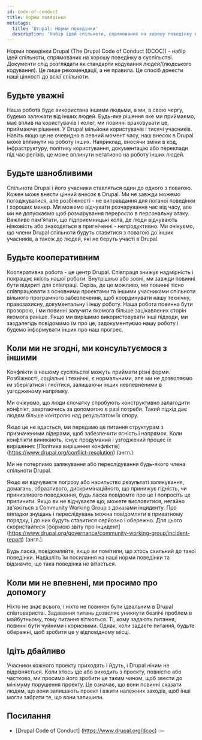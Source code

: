 ```yaml
---
id: code-of-conduct
title: Норми поведінки
metatags:
  title: 'Drupal: Норми поведінки'
  description: 'Набір ідей спільноти, спрямованих на хорошу поведінку в Drupal співтоваристві.'
---
```


Норми поведінки Drupal (The Drupal Code of Conduct (DCOC)) - набір ідей спільноти, спрямованих на хорошу поведінку в суспільстві. Документи слід розглядати як стандарти кодування людей/(людського кодування)\. Це лише рекомендації, а не правила. Це спосіб донести наші цінності до всієї спільноти.

## Будьте уважні

Наша робота буде використана іншими людьми, а ми, в свою чергу, будемо залежати від інших людей. Будь-яке рішення яке ми приймаємо, має вплив на користувачів і колег, ми повинні враховувати це, приймаючи рішення. У Drupal мільйони користувачів і тисячі учасників. Навіть якщо це не очевидно в певний момент часу, наш внесок в Drupal може вплинути на роботу інших. Наприклад, вносячи зміни в код, інфраструктуру, політику користування, документацію або переклади під час релізів, це може вплинути негативно на роботу інших людей.

## Будьте шанобливими

Спільнота Drupal і його учасники ставляться один до одного з повагою. Кожен може внести цінний внесок в Drupal. Ми не завжди можемо погоджуватися, але розбіжності - не виправдання для поганої поведінки і хороших манер. Ми можемо відчувати розчарування час від часу, але ми не допускаємо щоб розчарування переросло в персональну атаку. Важливо пам'ятати, що підприємницькі кола, де люди відчувають ніяковість або знаходяться в пригніченні - непродуктивно. Ми очікуємо, що члени Drupal спільноти будуть ставитися з повагою до інших учасників, а також до людей, які не беруть участі в Drupal.

## Будьте кооперативним

Кооперативна робота - це центр Drupal. Співпраця знижує надмірність і покращує якість нашої роботи. Внутрішньо або зовні, ми завжди повинні бути відкриті для співпраці. Скрізь, де це можливо, ми повинні тісно співпрацювати з основними проектами та іншими учасниками спільноти вільного програмного забезпечення, щоб координувати нашу технічну, правозахисну, документальну і іншу роботу. Наша робота повинна бути прозорою, і ми повинні залучити якомога більше зацікавлених сторін якомога раніше. Якщо ми вирішимо використовувати інші підходи, ми заздалегідь повідомимо їм про це, задокументуємо нашу роботу і будемо інформувати інших про наш прогрес.

## Коли ми не згодні, ми консультуємося з іншими

Конфлікти в нашому суспільстві можуть приймати різні форми. Розбіжності, соціальні і технічні, є нормальними, але ми не дозволяємо їм зберігатися і гноїтися, залишаючи інших невпевненими в узгодженому напрямку.

Ми очікуємо, що люди спочатку спробують конструктивно залагодити конфлікт, звертаючись за допомогою в разі потреби. Такий підхід дає людям більше контролю над результатом їх спору.

Якщо це не вдасться, ми передамо це питання структурам з призначеними лідерами, щоб забезпечити ясність і напрямок. Коли конфлікти виникають, існує продуманий і узгоджений процес їх вирішення: [Політика вирішення конфліктів] (https://www.drupal.org/conflict-resolution) (англ.).

Ми не потерпимо залякування або переслідування будь-якого члена спільноти Drupal.

Якщо ви відчуваєте погрозу або насильство результаті залякування, домагань, образливого, дискримінаційного, що принижує гідність, чи принизливого поводження, будь ласка повідомте про це і попросіть це припинити. Якщо ви не відчуваєте що, можете висловитися, негайно зв'яжіться з Community Working Group з доказами інциденту. Про випадки знущань і переслідувань можна повідомляти в приватному порядку, і до них будуть ставитися серйозно і обережно. Для цього скористайтеся [формою звіту про інцидент] (https://www.drupal.org/governance/community-working-group/incident-report) (англ.).

Будь ласка, повідомляйте, якщо ви помітили, що хтось схильний до такої поведінки. Надішліть їм посилання на наші норми поведінки та відзначте, що така поведінка не вітається.

## Коли ми не впевнені, ми просимо про допомогу

Ніхто не знає всього, і ніхто не повинен бути ідеальним в Drupal співтоваристві. Задавання питань дозволяє уникнути безлічі проблем в майбутньому, тому питання вітаються. Ті, кому задають питання, повинні бути чуйними і корисними. Однак, коли задаєте питання, будьте обережні, щоб зробити це у відповідному місці.

## Ідіть дбайливо

Учасники кожного проекту приходять і йдуть, і Drupal нічим не відрізняється. Коли хтось іде або виходить з проекту, повністю або частково, ми просимо його зробити це таким чином, щоб звести до мінімуму порушення проекту. Це означає, що вони повинні сказати людям, що вони залишають проект і вжити належних заходів, щоб інші могли забрати те, що вони залишили.

## Посилання

- [Drupal Code of Conduct] (https://www.drupal.org/dcoc)
๛